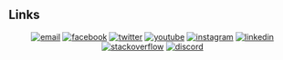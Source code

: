 <!-- ![Hi, I'm Adrian Kotliński 👋 I'm a 🚀 Front-End developer 🚀 I ❤️ Happy Hardcore ❤️](https://github.com/matyo91/matyo91/raw/main/assets/github.gif) -->

<!--
how to make this gif ?

I made my with https://codesandbox.io/s/github-profile-2ijk7
Then i recorded my screen to gif on Mac with Quicktime and https://gist.github.com/tskaggs/6394639
-->

## Links

<p align="center">
  <a href="mailto:kotlinski95@gmail.com"><img src="https://img.icons8.com/color/96/000000/gmail.png" alt="email"/></a>
  <a href="https://www.facebook.com/adrian.kotlinski.9"><img src="https://img.icons8.com/color/96/000000/facebook.png" alt="facebook"/></a>
  <a href="https://twitter.com/AdiKotlinski"><img src="https://img.icons8.com/color/96/000000/twitter-squared.png" alt="twitter"/></a>
  <a href="https://www.youtube.com/channel/UCE8zn9eI9FIfAVI9LeIruhQ"><img src="https://img.icons8.com/color/96/000000/youtube.png" alt="youtube"/></a>
  <a href="https://www.instagram.com/adriankotlinski/"><img src="https://img.icons8.com/color/96/000000/instagram-new.png" alt="instagram"/></a>
  <a href="https://www.linkedin.com/in/adriankotlinski/"><img src="https://img.icons8.com/color/96/000000/linkedin.png" alt="linkedin"/></a>
  <a href="https://stackoverflow.com/users/14393655/adrian-kotli%c5%84ski"><img src="https://img.icons8.com/color/96/000000/stackoverflow.png" alt="stackoverflow"/></a>
  <a href="mailto:AdrianDev#9804"><img src="https://img.icons8.com/color/96/000000/discord-logo.png" alt="discord"/></a>
</p>

<!-- <p  align="center">
  <img src="https://visitor-badge.glitch.me/badge?page_id=matyo91.matyo91" alt="visitor badge"/>
</p> -->
